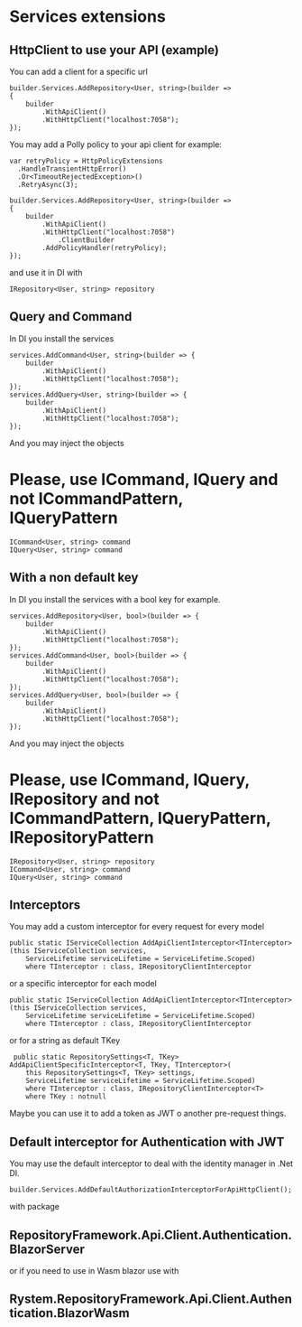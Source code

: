 # Services extensions

## HttpClient to use your API (example)
You can add a client for a specific url

    builder.Services.AddRepository<User, string>(builder =>
    {
        builder
            .WithApiClient()
            .WithHttpClient("localhost:7058");
    });

You may add a Polly policy to your api client for example:

    var retryPolicy = HttpPolicyExtensions
      .HandleTransientHttpError()
      .Or<TimeoutRejectedException>()
      .RetryAsync(3);

    builder.Services.AddRepository<User, string>(builder =>
    {
        builder
            .WithApiClient()
            .WithHttpClient("localhost:7058")
                .ClientBuilder
            .AddPolicyHandler(retryPolicy);
    });
    
and use it in DI with
    
    IRepository<User, string> repository

## Query and Command
In DI you install the services

    services.AddCommand<User, string>(builder => {
        builder
            .WithApiClient()
            .WithHttpClient("localhost:7058");
    });
    services.AddQuery<User, string>(builder => {
        builder
            .WithApiClient()
            .WithHttpClient("localhost:7058");
    });

And you may inject the objects
# Please, use ICommand, IQuery and not ICommandPattern, IQueryPattern

    ICommand<User, string> command
    IQuery<User, string> command

## With a non default key
In DI you install the services with a bool key for example.

    services.AddRepository<User, bool>(builder => {
        builder
            .WithApiClient()
            .WithHttpClient("localhost:7058");
    });
    services.AddCommand<User, bool>(builder => {
        builder
            .WithApiClient()
            .WithHttpClient("localhost:7058");
    });
    services.AddQuery<User, bool>(builder => {
        builder
            .WithApiClient()
            .WithHttpClient("localhost:7058");
    });

And you may inject the objects
# Please, use ICommand, IQuery, IRepository and not ICommandPattern, IQueryPattern, IRepositoryPattern
    
    IRepository<User, string> repository
    ICommand<User, string> command
    IQuery<User, string> command

## Interceptors
You may add a custom interceptor for every request for every model

    public static IServiceCollection AddApiClientInterceptor<TInterceptor>(this IServiceCollection services,
        ServiceLifetime serviceLifetime = ServiceLifetime.Scoped)
        where TInterceptor : class, IRepositoryClientInterceptor

or a specific interceptor for each model
    
    public static IServiceCollection AddApiClientInterceptor<TInterceptor>(this IServiceCollection services,
        ServiceLifetime serviceLifetime = ServiceLifetime.Scoped)
        where TInterceptor : class, IRepositoryClientInterceptor

or for a string as default TKey

     public static RepositorySettings<T, TKey> AddApiClientSpecificInterceptor<T, TKey, TInterceptor>(
        this RepositorySettings<T, TKey> settings,
        ServiceLifetime serviceLifetime = ServiceLifetime.Scoped)
        where TInterceptor : class, IRepositoryClientInterceptor<T>
        where TKey : notnull   

Maybe you can use it to add a token as JWT o another pre-request things.

## Default interceptor for Authentication with JWT
You may use the default interceptor to deal with the identity manager in .Net DI.

    builder.Services.AddDefaultAuthorizationInterceptorForApiHttpClient();

with package 
## RepositoryFramework.Api.Client.Authentication.BlazorServer 
or if you need to use in Wasm blazor use with 
## Rystem.RepositoryFramework.Api.Client.Authentication.BlazorWasm